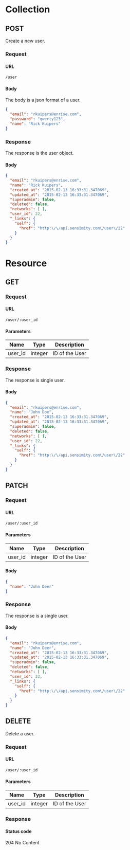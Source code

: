 # Collection

## POST

Create a new user.

### Request

#### URL
```
/user
```

#### Body
The body is a json format of a user.

```json
{
  "email": "rkuipers@enrise.com",
  "password": "qwerty123",
  "name": "Rick Kuipers"
}
```

### Response
The response is the user object.

#### Body
```json
{
  "email": "rkuipers@enrise.com",
  "name": "Rick Kuipers",
  "created_at": "2015-02-13 16:33:31.347069",
  "updated_at": "2015-02-13 16:33:31.347069",
  "superadmin": false,
  "deleted": false,
  "networks": [ ],
  "user_id": 22,
  "_links": {
    "self": {
      "href": "http:\/\/api.sensimity.com\/user\/22"
    }
  }
}
```

# Resource

## GET

### Request

#### URL
```
/user/:user_id
```

#### Parameters

| Name    | Type    | Description    |
|---------|---------|----------------|
| user_id | integer | ID of the User |

### Response
The response is single user.

#### Body
```json
{
  "email": "rkuipers@enrise.com",
  "name": "John Doe",
  "created_at": "2015-02-13 16:33:31.347069",
  "updated_at": "2015-02-13 16:33:31.347069",
  "superadmin": false,
  "deleted": false,
  "networks": [ ],
  "user_id": 22,
  "_links": {
    "self": {
      "href": "http:\/\/api.sensimity.com\/user\/22"
    }
  }
}
```

## PATCH

### Request

#### URL
```
/user/:user_id
```

#### Parameters

| Name    | Type    | Description    |
|---------|---------|----------------|
| user_id | integer | ID of the User |

#### Body
```json
{
  "name": "John Deer"
}
```

### Response
The response is a single user.

#### Body
```json
{
  "email": "rkuipers@enrise.com",
  "name": "John Deer",
  "created_at": "2015-02-13 16:33:31.347069",
  "updated_at": "2015-02-13 16:33:31.347069",
  "superadmin": false,
  "deleted": false,
  "networks": [ ],
  "user_id": 22,
  "_links": {
    "self": {
      "href": "http:\/\/api.sensimity.com\/user\/22"
    }
  }
}
```

## DELETE
Delete a user.

### Request

#### URL
```
/user/:user_id
```

#### Parameters
| Name    | Type    | Description    |
|---------|---------|----------------|
| user_id | integer | ID of the User |

### Response

#### Status code
204 No Content